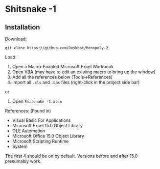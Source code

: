 Shitsnake -1
============

Installation
------------

Download:

`git clone https://github.com/Deskbot/Monopoly-2`

Load:

1. Open a Macro-Enabled Microsoft Excel Workbook
2. Open VBA (may have to edit an existing macro to bring up the window)
3. Add all the references below (Tools->References)
4. Import all `.cls` and `.bas` files (right-click in the project side bar)

or

1. Open `Shitsnake -1.xlsm`

References: (Found in)

* Visual Basic For Applications
* Microsoft Excel 15.0 Object Library
* OLE Automation
* Microsoft Office 15.0 Object Library
* Microsoft Scripting Runtime
* System

The first 4 should be on by default. Versions before and after 15.0 presumably work.